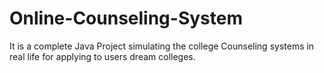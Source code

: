 # Online-Counseling-System
It is a complete Java Project simulating the college Counseling systems  in real life for applying to users dream colleges.
